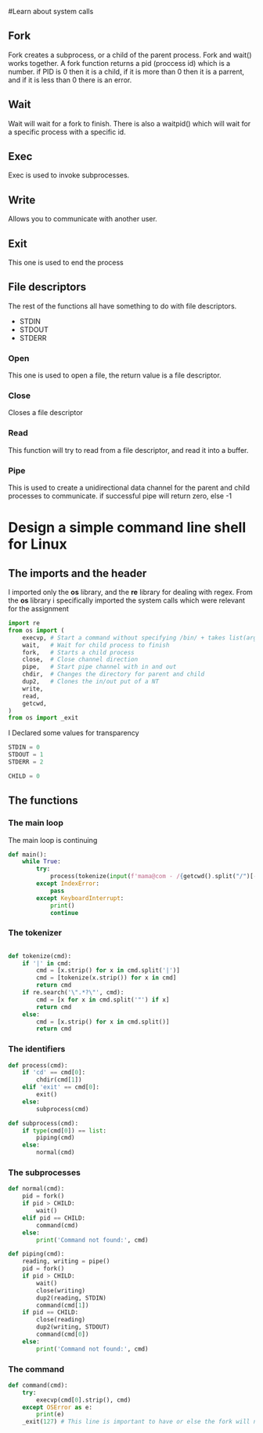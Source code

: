 #Learn about system calls

## Fork
Fork creates a subprocess, or a child of the parent process. Fork and wait() works together. A fork function returns a pid (proccess id) which is a number. if PID is 0 then it is a child, if it is more than 0 then it is a parrent, and if it is less than 0 there is an error.

## Wait
Wait will wait for a fork to finish. There is also a waitpid() which will wait for a specific process with a specific id.

## Exec 
Exec is used to invoke subprocesses. 

## Write
Allows you to communicate with another user.

## Exit
This one is used to end the process


## File descriptors

The rest of the functions all have something to do with file descriptors.
* STDIN
* STDOUT
* STDERR


### Open
This one is used to open a file, the return value is a file descriptor.

### Close
Closes a file descriptor

### Read
This function will try to read from a file descriptor, and read it into a buffer.

### Pipe
This is used to create a unidirectional data channel for the parent and child processes to communicate. if successful pipe will return zero, else -1

# Design a simple command line shell for Linux

## The imports and the header

I imported only the **os** library, and the **re** library for dealing with regex.
From the **os** library i specifically imported the system calls which were relevant for the assignment

```python
import re
from os import (
    execvp, # Start a command without specifying /bin/ + takes list(args)
    wait,   # Wait for child process to finish
    fork,   # Starts a child process
    close,  # Close channel direction
    pipe,   # Start pipe channel with in and out
    chdir,  # Changes the directory for parent and child
    dup2,   # Clones the in/out put of a NT
    write,
    read,
    getcwd,
)
from os import _exit

```

I Declared some values for transparency

```python
STDIN = 0
STDOUT = 1
STDERR = 2

CHILD = 0


```

## The functions

### The main loop
The main loop is continuing 
```python
def main():
    while True:
        try:
            process(tokenize(input(f'mama@com - /{getcwd().split("/")[-1]} $ ')))
        except IndexError:
            pass
        except KeyboardInterrupt:
            print()
            continue
```

### The tokenizer

```python

def tokenize(cmd):
    if '|' in cmd:
        cmd = [x.strip() for x in cmd.split('|')]
        cmd = [tokenize(x.strip()) for x in cmd]
        return cmd
    if re.search('\".*?\"', cmd):
        cmd = [x for x in cmd.split('"') if x]
        return cmd
    else:
        cmd = [x.strip() for x in cmd.split()]
        return cmd
```

### The identifiers

```python
def process(cmd):
    if 'cd' == cmd[0]:
        chdir(cmd[1])
    elif 'exit' == cmd[0]:
        exit()
    else:
        subprocess(cmd)
```

```python
def subprocess(cmd):
    if type(cmd[0]) == list:
        piping(cmd)
    else:
        normal(cmd)
```

### The subprocesses

```python
def normal(cmd):
    pid = fork()
    if pid > CHILD:
        wait()
    elif pid == CHILD:
        command(cmd)
    else:
        print('Command not found:', cmd)
```

```python
def piping(cmd):
    reading, writing = pipe()
    pid = fork()
    if pid > CHILD:
        wait()
        close(writing)
        dup2(reading, STDIN)
        command(cmd[1])
    if pid == CHILD:
        close(reading)
        dup2(writing, STDOUT)
        command(cmd[0])
    else:
        print('Command not found:', cmd)
```

### The command

```python
def command(cmd):
    try:
        execvp(cmd[0].strip(), cmd)
    except OSError as e:
        print(e)
    _exit(127) # This line is important to have or else the fork will not close.

```
